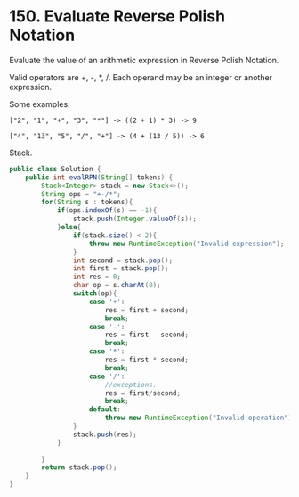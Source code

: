 # 150. Evaluate Reverse Polish Notation
Evaluate the value of an arithmetic expression in Reverse Polish Notation.

Valid operators are +, -, *, /. Each operand may be an integer or another expression.

Some examples:
```
["2", "1", "+", "3", "*"] -> ((2 + 1) * 3) -> 9

["4", "13", "5", "/", "+"] -> (4 + (13 / 5)) -> 6
```

Stack.

```java
public class Solution {
    public int evalRPN(String[] tokens) {
        Stack<Integer> stack = new Stack<>();
        String ops = "+-/*";
        for(String s : tokens){
            if(ops.indexOf(s) == -1){
                stack.push(Integer.valueOf(s));
            }else{
                if(stack.size() < 2){
                    throw new RuntimeException("Invalid expression");
                }
                int second = stack.pop();
                int first = stack.pop();
                int res = 0;
                char op = s.charAt(0);
                switch(op){
                    case '+':
                        res = first + second;
                        break;
                    case '-':
                        res = first - second;
                        break;
                    case '*':
                        res = first * second;
                        break;
                    case '/':
                        //exceptions.
                        res = first/second;
                        break;
                    default:
                        throw new RuntimeException("Invalid operation");
                }
                stack.push(res);
            }
            
        }
        return stack.pop();
    }
}
```